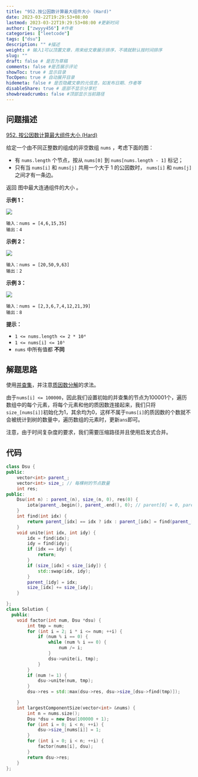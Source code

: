 ```yaml
---
title: "952.按公因数计算最大组件大小 (Hard)"
date: 2023-03-22T19:29:53+08:00
lastmod: 2023-03-22T19:29:53+08:00 #更新时间
author: ["zwyyy456"] #作者
categories: ["leetcode"]
tags: ["dsu"]
description: "" #描述
weight: # 输入1可以顶置文章，用来给文章展示排序，不填就默认按时间排序
slug: ""
draft: false # 是否为草稿
comments: false #是否展示评论
showToc: true # 显示目录
TocOpen: true # 自动展开目录
hidemeta: false # 是否隐藏文章的元信息，如发布日期、作者等
disableShare: true # 底部不显示分享栏
showbreadcrumbs: false #顶部显示当前路径
---
```

## 问题描述
[952. 按公因数计算最大组件大小 (Hard)](https://leetcode.com/problems/largest-component-size-by-common-factor/)

给定一个由不同正整数的组成的非空数组 `nums` ，考虑下面的图：

- 有 `nums.length` 个节点，按从 `nums[0]` 到 `nums[nums.length - 1]`
标记；
- 只有当 `nums[i]` 和 `nums[j]` 共用一个大于 1 的公因数时， `nums[i]` 和
`nums[j]` 之间才有一条边。

返回 图中最大连通组件的大小 。

**示例 1：**

![](https://pic-upyun.zwyyy456.tech/smms/2023-12-26-065527.png)

```
输入：nums = [4,6,15,35]
输出：4

```

**示例 2：**

![](https://pic-upyun.zwyyy456.tech/smms/2023-12-26-065528.png)

```
输入：nums = [20,50,9,63]
输出：2

```

**示例 3：**

![](https://pic-upyun.zwyyy456.tech/smms/2023-12-26-65531.png)

```
输入：nums = [2,3,6,7,4,12,21,39]
输出：8

```

**提示：**

- `1 <= nums.length <= 2 * 10⁴`
- `1 <= nums[i] <= 10⁵`
- `nums` 中所有值都 **不同**

## 解题思路
使用[并查集](https://blog.zwyyy456.tech/zh/posts/tech/dsu-oi-wiki/)，并注意[质因数分解](https://blog.zwyyy456.tech/zh/posts/tech/prime_factorization/)的求法。

由于`nums[i] <= 100000`，因此我们设置初始的并查集的节点为$100001$个，遍历数组中的每个元素，将每个元素和他的质因数连接起来，我们只将`size_[nums[i]]`初始化为1，其余均为0，这样不属于`nums[i]`的质因数的个数就不会被统计到树的数量中，遍历数组的元素时，更新`ans`即可。

注意，由于时间复杂度的要求，我们需要压缩路径并且使用启发式合并。

## 代码
```cpp
class Dsu {
public:
    vector<int> parent_;
    vector<int> size_; // 每棵树的节点数量
    int res;
public:
    Dsu(int n) : parent_(n), size_(n, 0), res(0) {
        iota(parent_.begin(), parent_.end(), 0); // parent[0] = 0, parent[1] = 1, 依次类推
    }
    int find(int idx) {
        return parent_[idx] == idx ? idx : parent_[idx] = find(parent_[idx]); 
    } 
    void unite(int idx, int idy) {
        idx = find(idx);
        idy = find(idy);
        if (idx == idy) {
            return;
        }
        if (size_[idx] < size_[idy]) {
            std::swap(idx, idy);
        }
        parent_[idy] = idx;
        size_[idx] += size_[idy];
    }

};
class Solution {
  public:
    void factor(int num, Dsu *dsu) {
        int tmp = num;
        for (int i = 2; i * i <= num; ++i) {
            if (num % i == 0) {
                while (num % i == 0) {
                    num /= i;
                }
                dsu->unite(i, tmp);
            }
        }
        if (num != 1) {
            dsu->unite(num, tmp);
        }
        dsu->res = std::max(dsu->res, dsu->size_[dsu->find(tmp)]);

    }
    int largestComponentSize(vector<int> &nums) {
        int n = nums.size();
        Dsu *dsu = new Dsu(100000 + 1);
        for (int i = 0; i < n; ++i) {
            dsu->size_[nums[i]] = 1;
        }
        for (int i = 0; i < n; ++i) {
            factor(nums[i], dsu);
        }
        return dsu->res;
    }
};
```
